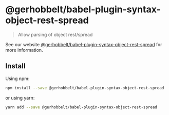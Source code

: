 # @gerhobbelt/babel-plugin-syntax-object-rest-spread

> Allow parsing of object rest/spread

See our website [@gerhobbelt/babel-plugin-syntax-object-rest-spread](https://babeljs.io/docs/en/next/babel-plugin-syntax-object-rest-spread.html) for more information.

## Install

Using npm:

```sh
npm install --save @gerhobbelt/babel-plugin-syntax-object-rest-spread
```

or using yarn:

```sh
yarn add --save @gerhobbelt/babel-plugin-syntax-object-rest-spread
```
